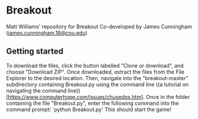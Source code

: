 # Breakout
Matt Williams' repository for Breakout
Co-developed by James Cunningham (james.cunningham.18@cnu.edu)

## Getting started
To download the files, click the button labelled "Clone or download", and choose "Download ZIP". Once downloaded, extract the files from the File Explorer to the desired location. Then, navigate into the "breakout-master" subdirectory containing Breakout.py using the command line ((a tutorial on navigating the command line))[https://www.computerhope.com/issues/chusedos.htm]. Once in the folder containing the file "Breakout.py", enter the following command into the command prompt:
`python Breakout.py'
This should start the game!
